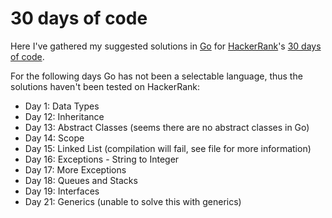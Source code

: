 # 30 days of code

Here I've gathered my suggested solutions in [Go](https://golang.org/) for [HackerRank](https://www.hackerrank.com/)'s [30 days of code](https://www.hackerrank.com/domains/tutorials/30-days-of-code).

For the following days Go has not been a selectable language, thus the solutions haven't been tested on HackerRank:

* Day 1: Data Types
* Day 12: Inheritance
* Day 13: Abstract Classes (seems there are no abstract classes in Go)
* Day 14: Scope
* Day 15: Linked List (compilation will fail, see file for more information)
* Day 16: Exceptions - String to Integer
* Day 17: More Exceptions
* Day 18: Queues and Stacks
* Day 19: Interfaces
* Day 21: Generics (unable to solve this with generics)
